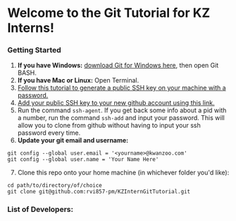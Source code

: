 # Welcome to the Git Tutorial for KZ Interns!

### Getting Started
1. **If you have Windows:** [download Git for Windows here](https://gitforwindows.org/), then open Git BASH.
2. **If you have Mac or Linux:** Open Terminal.
3. [Follow this tutorial to generate a public SSH key on your machine with a password.](https://git-scm.com/book/en/v2/Git-on-the-Server-Generating-Your-SSH-Public-Key)
4. [Add your public SSH key to your new github account using this link.](https://github.com/settings/keys)
5. Run the command `ssh-agent`. If you get back some info about a pid with a number, run the command `ssh-add` and input your password. This will allow you to clone from github without having to input your ssh password every time.
6. **Update your git email and username:**
```
git config --global user.email = '<yourname>@kwanzoo.com'
git config --global user.name = 'Your Name Here'
```
7. Clone this repo onto your home machine (in whichever folder you'd like):
```
cd path/to/directory/of/choice
git clone git@github.com:rvi857-pm/KZInternGitTutorial.git
```

### List of Developers:

